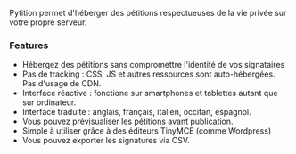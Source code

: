 Pytition permet d'héberger des pétitions respectueuses de la vie privée sur votre propre serveur.

### Features

- Hébergez des pétitions sans compromettre l'identité de vos signataires
- Pas de tracking : CSS, JS et autres ressources sont auto-hébergées. Pas d'usage de CDN.
- Interface réactive : fonctione sur smartphones et tablettes autant que sur ordinateur.
- Interface traduite : anglais, français, italien, occitan, espagnol.
- Vous pouvez prévisualiser les pétitions avant publication.
- Simple à utiliser grâce à des éditeurs TinyMCE (comme Wordpress)
- Vous pouvez exporter les signatures via CSV.
